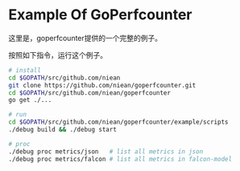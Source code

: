 Example Of GoPerfcounter
=====


这里是，goperfcounter提供的一个完整的例子。

按照如下指令，运行这个例子。

```bash
# install
cd $GOPATH/src/github.com/niean
git clone https://github.com/niean/goperfcounter.git
cd $GOPATH/src/github.com/niean/goperfcounter
go get ./...

# run
cd $GOPATH/src/github.com/niean/goperfcounter/example/scripts
./debug build && ./debug start

# proc
./debug proc metrics/json   # list all metrics in json 
./debug proc metrics/falcon # list all metrics in falcon-model

```
